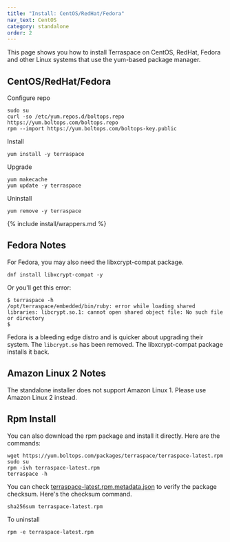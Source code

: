 ```yaml
---
title: "Install: CentOS/RedHat/Fedora"
nav_text: CentOS
category: standalone
order: 2
---
```


This page shows you how to install Terraspace on CentOS, RedHat, Fedora and other Linux systems that use the yum-based package manager.

## CentOS/RedHat/Fedora

Configure repo

    sudo su
    curl -so /etc/yum.repos.d/boltops.repo https://yum.boltops.com/boltops.repo
    rpm --import https://yum.boltops.com/boltops-key.public

Install

    yum install -y terraspace

Upgrade

    yum makecache
    yum update -y terraspace

Uninstall

    yum remove -y terraspace

{% include install/wrappers.md %}

## Fedora Notes

For Fedora, you may also need the libxcrypt-compat package.

    dnf install libxcrypt-compat -y

Or you'll get this error:

    $ terraspace -h
    /opt/terraspace/embedded/bin/ruby: error while loading shared libraries: libcrypt.so.1: cannot open shared object file: No such file or directory
    $

Fedora is a bleeding edge distro and is quicker about upgrading their system. The `libcrypt.so` has been removed. The libxcrypt-compat package installs it back.

## Amazon Linux 2 Notes

The standalone installer does not support Amazon Linux 1.  Please use Amazon Linux 2 instead.

## Rpm Install

You can also download the rpm package and install it directly. Here are the commands:

    wget https://yum.boltops.com/packages/terraspace/terraspace-latest.rpm
    sudo su
    rpm -ivh terraspace-latest.rpm
    terraspace -h

You can check [terraspace-latest.rpm.metadata.json](https://yum.boltops.com/packages/terraspace/terraspace-latest.rpm.metadata.json) to verify the package checksum. Here's the checksum command.

    sha256sum terraspace-latest.rpm

To uninstall

    rpm -e terraspace-latest.rpm
